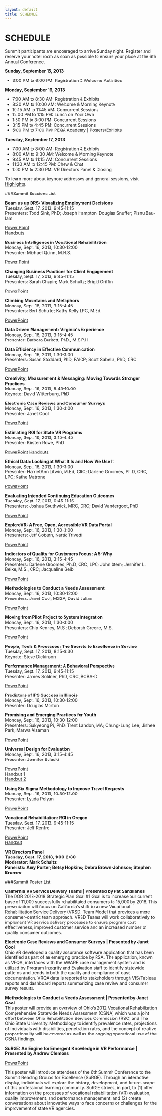 ```yaml
---
layout: default
title: SCHEDULE
---
```


# SCHEDULE

Summit participants are encouraged to arrive Sunday night.  Register and reserve your hotel room as soon as possible to ensure your place at the 6th Annual Conference. 

**Sunday, September 15, 2013**  

* 3:00 PM to 6:00 PM: Registration & Welcome Activities  

**Monday, September 16, 2013**  

* 7:00 AM to 8:30 AM: Registration & Exhibits  
* 8:30 AM to 10:00 AM: Welcome & Morning Keynote  
* 10:15 AM to 11:45 AM: Concurrent Sessions   
* 12:00 PM to 1:15 PM: Lunch on Your Own   
* 1:30 PM to 3:00 PM: Concurrent Sessions   
* 3:15 PM to 4:45 PM: Concurrent Sessions   
* 5:00 PM to 7:00 PM: PEQA Academy | Posters/Exhibits   

**Tuesday, September 17, 2013**  

* 7:00 AM to 8:00 AM: Registration & Exhibits  
* 8:00 AM to 9:30 AM: Welcome & Morning Keynote  
* 9:45 AM to 11:15 AM: Concurrent Sessions   
* 11:30 AM to 12:45 PM: Chew & Chat  
* 1:00 PM to 2:30 PM: VR Directors Panel & Closing   

To learn more about keynote addresses and general sessions, visit [Highlights](http://vrsummit.org/pages/40_highlights.html). 

###Summit Sessions List

**Beam us up DRS: Visualizing Employment Decisions**  
Tuesday, Sept. 17, 2013, 9:45-11:15  
Presenters: Todd Sink, PhD; Joseph Hampton; Douglas Snuffer; Pisnu Bau-Iam  
<!--Resource Links-->
[Power Point](/assets/PP_Beam_Us_Up_DRS.ppt)  
[Handouts](/assets/HO_Beam_Us_Up_DRS.pdf)
<!--Session Recording-->

**Business Intelligence in Vocational Rehabilitation**  
Monday, Sept. 16, 2013, 10:30-12:00  
Presenter: Michael Quinn, M.H.S.  
<!--Resource Links--> 
[Power Point](/assets/pp_business_intell.ppt)
<!--PowerPoint Slides -->
<!--Handouts  -->
<!--Session Recording-->

**Changing Business Practices for Client Engagement**  
Tuesday, Sept. 17, 2013, 9:45-11:15  
Presenters: Sarah Chapin; Mark Schultz; Brigid Griffin  
<!--Resource Links-->
[PowerPoint](/assets/PP_Changing_Business_Practices_Client_Engagement.ppt)
<!--Handouts  -->
<!--Session Recording-->

**Climbing Mountains and Metaphors**  
Monday, Sept. 16, 2013, 3:15-4:45  
Presenters: Bert Schulte; Kathy Kelly LPC, M.Ed.  
<!--Resource Links-->
[PowerPoint](/assets/PP_Climbing_Mountains_and_Metaphors.ppt)
<!--Handouts  -->
<!--Session Recording-->

**Data Driven Management: Virginia's Experience**  
Monday, Sept. 16, 2013, 3:15-4:45  
Presenter: Barbara Burkett, PhD., M.S.P.H.  
<!--Resource Links-->
<!--PowerPoint Slides -->
<!--Handouts  -->
<!--Session Recording-->

**Data Efficiency in Effective Communication**  
Monday, Sept. 16, 2013, 1:30-3:00  
Presenters: Susan Stoddard, PhD, FAICP; Scott Sabella, PhD, CRC  
<!--Resource Links-->
[PowerPoint](/assets/PP_Data_Efficiency_Effective_Communication.ppt)
<!--Handouts  -->
<!--Session Recording-->

**Creativity, Measurement & Messaging: Moving Towards Stronger Practices**   
Monday, Sept. 16, 2013, 8:45-10:00  
Keynote: David Wittenburg, PhD 
<!--Resource Links-->
<!--PowerPoint Slides -->
<!--Handouts  -->
<!--Session Recording-->

**Electronic Case Reviews and Consumer Surveys**  
Monday, Sept. 16, 2013, 1:30-3:00  
Presenter: Janet Cool  
<!--Resource Links-->
[PowerPoint](/assets/PP_Electronic_Case_Reviews_and_Consumer_Surveys.ppt)
<!--Handouts  -->
<!--Session Recording-->

**Estimating ROI for State VR Programs**  
Monday, Sept. 16, 2013, 3:15-4:45  
Presenter: Kirsten Rowe, PhD   
<!--Resource Links-->
[PowerPoint](/assets/PP_Estimating_ROI_State_VR_Programs.ppt)
[Handouts](/assets/HO_Estimating_ROI_State_VR_Programs.rtf)
<!--Session Recording-->

**Ethical Data: Looking at What It Is and How We Use It**  
Monday, Sept. 16, 2013, 1:30-3:00  
Presenter: HarrietAnn Litwin, M.Ed, CRC; Darlene Groomes, Ph.D, CRC, LPC; Kathe Matrone     
<!--Resource Links-->
[PowerPoint](/assets/PP_Ethical_Data.ppt)
<!--Handouts  -->
<!--Session Recording-->

**Evaluating Intended Continuing Education Outcomes**  
Tuesday, Sept. 17, 2013, 9:45-11:15   
Presenters: Joshua Southwick, MRC, CRC; David Vandergoot, PhD  
<!--Resource Links-->
[PowerPoint](/assets/PP_Evaluating_Intended_Continuing_Ed_Outcomes.ppt)
<!--Handouts  -->
<!--Session Recording-->

**ExploreVR: A Free, Open, Accessible VR Data Portal**  
Monday, Sept. 16, 2013, 1:30-3:00  
Presenters: Jeff Coburn, Kartik Trivedi  
<!--Resource Links-->
[PowerPoint](/assets/PP_ExploreVR.ppt)
<!--Handouts  -->
<!--Session Recording-->

**Indicators of Quality for Customers Focus: A 5-Why**  
Monday, Sept. 16, 2013, 3:15-4:45  
Presenters: Darlene Groomes, Ph.D, CRC, LPC; John Stem; Jennifer L. Beike, M.S., CRC; Jacqualine Geib  
<!--Resource Links-->
[PowerPoint](/assets/PP_Indicators_of_Quality_for_Customers_Focus5-Why.ppt)
<!--Handouts  -->
<!--Session Recording-->

**Methodologies to Conduct a Needs Assessment**  
Monday, Sept. 16, 2013, 10:30-12:00  
Presenters: Janet Cool, MSSA; David Julian  
<!--Resource Links-->
[PowerPoint](/assets/PP_Methodologies_to_Conduct_a_Comprehensive_Needs_Assessment.ppt)
<!--Handouts  -->
<!--Session Recording-->

**Moving from Pilot Project to System Integration**  
Monday, Sept. 16, 2013, 1:30-3:00  
Presenters: Chip Kenney, M.S.; Deborah Greene, M.S.  
<!--Resource Links-->
[PowerPoint](/assets/PP_Moving_from_Pilot_Project_to_System_Integration.ppt)<!--Handouts  -->
<!--Session Recording-->

**People, Tools & Processes: The Secrets to Excellence in Service**  
Tuesday, Sept. 17, 2013, 8:15-9:30  
Keynote: Steve Dickinson
<!--Resource Links-->
<!--PowerPoint Slides -->
<!--Handouts  -->
<!--Session Recording-->

**Performance Management: A Behavioral Perspective**  
Tuesday, Sept. 17, 2013, 9:45-11:15  
Presenter: James Soldner, PhD, CRC, BCBA-D  
<!--Resource Links-->
[PowerPoint](/assets/PP_Performance_Management_Behavioral_Perspective.ppt)
<!--Handouts  -->
<!--Session Recording-->

**Predictors of IPS Success in Illinois**  
Monday, Sept. 16, 2013, 10:30-12:00  
Presenter: Douglas Morton  
<!--Resource Links-->
<!--PowerPoint Slides -->
<!--Handouts  -->
<!--Session Recording-->

**Promising and Emerging Practices for Youth**  
Monday, Sept. 16, 2013, 10:30-12:00  
Presenters: Sukyeong Pi, PhD; Trent Landon, MA; Chung-Lung Lee; Jinhee Park; Marwa Alsaman  
<!--Resource Links-->
[PowerPoint](/assets/PP_Promising_Practices_Youth.ppt)
<!--Handouts  -->
<!--Session Recording-->

**Universal Design for Evaluation**  
Monday, Sept. 16, 2013, 3:15-4:45  
Presenter: Jennifer Suleski  
<!--Resource Links-->
[PowerPoint](/assets/PP_Universal_Design_for_Evaluation.ppt)  
[Handout 1](/assets/HO_Universal_Design_for_Evaluation1.pdf)  
[Handout 2](/assets/HO_Universal_Design_for_Evaluation2.pdf)
<!--Session Recording-->

**Using Six Sigma Methodology to Improve Travel Requests**  
Monday, Sept. 16, 2013, 10:30-12:00  
Presenter: Lyuda Polyun  
<!--Resource Links-->
[PowerPoint](/assets/PP_Using_Six_Sigma_Methodology_to_Improve_Travel_Request.ppt)
<!--Handouts  -->
<!--Session Recording-->

**Vocational Rehabilitation: ROI in Oregon**  
Tuesday, Sept. 17, 2013, 9:45-11:15  
Presenter: Jeff Renfro   
<!--Resource Links-->
[PowerPoint](/assets/PP_Vocational_Rehabilitation_ROI_in_Oregon.pdf)    
[Handout](assets/HO_Voc_Rehab_ROI_in_Oregon.pdf)
<!--Session Recording-->

**VR Directors Panel  
Tuesday, Sept. 17, 2013, 1:00-2:30  
Moderator: Mark Schultz  
Panelists: Amy Porter; Betsy Hopkins; Debra Brown-Johnson; Stephen Brunero**

###Summit Poster List

**California VR Service Delivery Teams | Presented by Pat Santillanes**  
The DOR 2013-2018 Strategic Plan Goal #1 Goal is to increase our current base of 11,000 successfully rehabilitated consumers to 15,000 by 2018. This presentation will focus on California’s shift to a new Vocational Rehabilitation Service Delivery (VRSD) Team Model that provides a more consumer-centric team approach. VRSD Teams will work collaboratively to implement VR service delivery processes to ensure program cost effectiveness, improved customer service and an increased number of quality consumer outcomes.  

**Electronic Case Reviews and Consumer Surveys | Presented by Janet Cool**  
Ohio VR developed a quality assurance software application that has been identified as part of an emerging practice by RSA. The application, known as VRQA, interfaces with the AWARE case management system and is utilized by Program Integrity and Evaluation staff to identify statewide patterns and trends in both the quality and compliance of case documentation. VRQA data is reported to stakeholders through VIS/Tableau reports and dashboard reports summarizing case review and consumer survey results.

**Methodologies to Conduct a Needs Assessment | Presented by Janet Cool**  
This poster will provide an overview of Ohio’s 2012 Vocational Rehabilitation Comprehensive Statewide Needs Assessment (CSNA) which was a joint effort between Ohio Rehabilitation Services Commission (RSC) and The Ohio State University. Methodology to identify prevalence rates, projections of individuals with disabilities, penetration rates, and the concept of relative proportionality will be covered as well as the ongoing operational use of the CSNA findings.
 
**SuRGE: An Engine for Emergent Knowledge in VR Performance | Presented by Andrew Clemons** 

[PowerPoint](/assets/POSTER_Surge.ppt)

This poster will introduce attendees of the 6th Summit Conference to the Summit Reading Groups for Excellence (SuRGE). Through an interactive display, individuals will explore the history, development, and future-scape of this professional learning community. SuRGE strives, in part, to (1) offer information on the processes of vocational rehabilitation (VR) evaluation, quality improvement, and performance management; and (2) create conversations about innovative ways to face concerns or challenges for the improvement of state VR agencies.  



